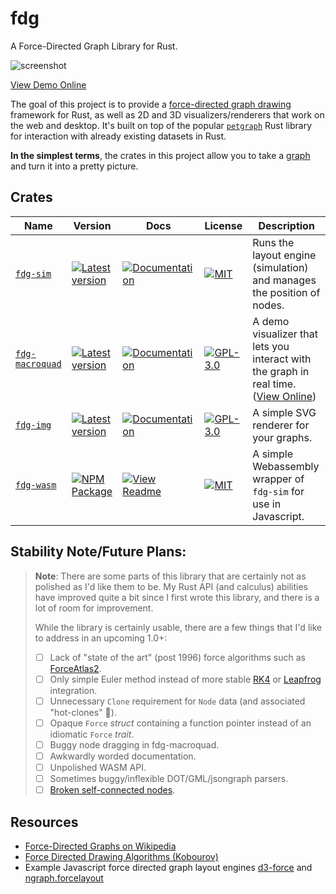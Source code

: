 # fdg
A Force-Directed Graph Library for Rust.

![screenshot](https://raw.githubusercontent.com/grantshandy/fdg/main/fdg-macroquad/screenshots/screenshot.png)

[View Demo Online](https://grantshandy.github.io/fdg/)

The goal of this project is to provide a [force-directed graph drawing](https://en.wikipedia.org/wiki/Force-directed_graph_drawing) framework for Rust, as well as 2D and 3D visualizers/renderers that work on the web and desktop. It's built on top of the popular [`petgraph`](https://crates.io/crates/petgraph) Rust library for interaction with already existing datasets in Rust.

**In the simplest terms**, the crates in this project allow you to take a [graph](https://en.wikipedia.org/wiki/Graph_(discrete_mathematics)) and turn it into a pretty picture.

## Crates
| Name                                          | Version                                                                                                        | Docs                                                                                                                                          | License                                                                                                                             | Description                                                                                                               |
|-----------------------------------------------|----------------------------------------------------------------------------------------------------------------|-----------------------------------------------------------------------------------------------------------------------------------------------|-------------------------------------------------------------------------------------------------------------------------------------|---------------------------------------------------------------------------------------------------------------------------|
| [`fdg-sim`](./fdg-sim/README.md)             | [![Latest version](https://img.shields.io/crates/v/fdg-sim.svg)](https://crates.io/crates/fdg-sim)             | [![Documentation](https://docs.rs/fdg-sim/badge.svg)](https://docs.rs/fdg-sim)                                                                | [![MIT](https://img.shields.io/badge/license-MIT-blue.svg)](https://github.com/grantshandy/fdg/blob/main/fdg-sim/LICENSE)           | Runs the layout engine (simulation) and manages the position of nodes.                                                    |
| [`fdg-macroquad`](./fdg-macroquad/README.md) | [![Latest version](https://img.shields.io/crates/v/fdg-macroquad.svg)](https://crates.io/crates/fdg-macroquad) | [![Documentation](https://docs.rs/fdg-macroquad/badge.svg)](https://docs.rs/fdg-macroquad)                                                    | [![GPL-3.0](https://img.shields.io/badge/license-GPL-blue.svg)](https://github.com/grantshandy/fdg/blob/main/fdg-macroquad/LICENSE) | A demo visualizer that lets you interact with the graph in real time. ([View Online](https://grantshandy.github.io/fdg/)) |
| [`fdg-img`](./fdg-img/README.md)             | [![Latest version](https://img.shields.io/crates/v/fdg-img.svg)](https://crates.io/crates/fdg-img)             | [![Documentation](https://docs.rs/fdg-img/badge.svg)](https://docs.rs/fdg-img)                                                                | [![GPL-3.0](https://img.shields.io/badge/license-GPL-blue.svg)](https://github.com/grantshandy/fdg/blob/main/fdg-img/LICENSE)       | A simple SVG renderer for your graphs.                                                                                    |
| [`fdg-wasm`](./fdg-wasm/README.md)           | [![NPM Package](https://img.shields.io/npm/v/fdg-wasm)](https://www.npmjs.com/package/fdg-wasm)                | [![View Readme](https://docs.rs/fdg-sim/badge.svg)](https://github.com/grantshandy/fdg/tree/main/fdg-wasm#forcegraphsimulation-documentation) | [![MIT](https://img.shields.io/badge/license-MIT-blue.svg)](https://github.com/grantshandy/fdg/blob/main/fdg-sim/LICENSE)           | A simple Webassembly wrapper of `fdg-sim` for use in Javascript.                                                          |

## Stability Note/Future Plans:

 > **Note**: There are some parts of this library that are certainly not as polished as I'd like them to be. My Rust API (and calculus) abilities have improved quite a bit since I first wrote this library, and there is a lot of room for improvement.
 > 
 > While the library is certainly usable, there are a few things that I'd like to address in an upcoming 1.0+:
 >
 > - [ ] Lack of "state of the art" (post 1996) force algorithms such as [ForceAtlas2](https://journals.plos.org/plosone/article?id=10.1371/journal.pone.0098679).
 > - [ ] Only simple Euler method instead of more stable [RK4](https://en.wikipedia.org/wiki/Runge%E2%80%93Kutta_methods) or [Leapfrog](https://en.wikipedia.org/wiki/Leapfrog_integration) integration.
 > - [ ] Unnecessary `Clone` requirement for `Node` data (and associated "hot-clones" 😬).
 > - [ ] Opaque `Force` *struct* containing a function pointer instead of an idiomatic `Force` *trait*.
 > - [ ] Buggy node dragging in fdg-macroquad.
 > - [ ] Awkwardly worded documentation.
 > - [ ] Unpolished WASM API.
 > - [ ] Sometimes buggy/inflexible DOT/GML/jsongraph parsers.
 > - [ ] [Broken self-connected nodes](https://github.com/grantshandy/fdg/issues/10).

## Resources
- [Force-Directed Graphs on Wikipedia](https://en.wikipedia.org/wiki/Force-directed_graph_drawing)
- [Force Directed Drawing Algorithms (Kobourov)](https://cs.brown.edu/people/rtamassi/gdhandbook/chapters/force-directed.pdf)
- Example Javascript force directed graph layout engines [d3-force](https://github.com/d3/d3-force) and [ngraph.forcelayout](https://github.com/anvaka/ngraph.forcelayout)
